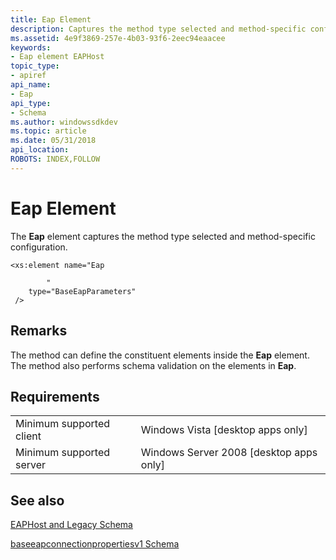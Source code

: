 ```yaml
---
title: Eap Element
description: Captures the method type selected and method-specific configuration.
ms.assetid: 4e9f3869-257e-4b03-93f6-2eec94eaacee
keywords:
- Eap element EAPHost
topic_type:
- apiref
api_name:
- Eap
api_type:
- Schema
ms.author: windowssdkdev
ms.topic: article
ms.date: 05/31/2018
api_location: 
ROBOTS: INDEX,FOLLOW
---
```


# Eap Element

The **Eap** element captures the method type selected and method-specific configuration.

``` syntax
<xs:element name="Eap
          
        "
    type="BaseEapParameters"
 />
```

## Remarks

The method can define the constituent elements inside the **Eap** element. The method also performs schema validation on the elements in **Eap**.

## Requirements



|                                     |                                                      |
|-------------------------------------|------------------------------------------------------|
| Minimum supported client<br/> | Windows Vista \[desktop apps only\]<br/>       |
| Minimum supported server<br/> | Windows Server 2008 \[desktop apps only\]<br/> |



## See also

<dl> <dt>

[EAPHost and Legacy Schema](eaphost-schemas.md)
</dt> <dt>

[baseeapconnectionpropertiesv1 Schema](baseeapconnectionpropertiesv1schema-schema.md)
</dt> </dl>

 

 





